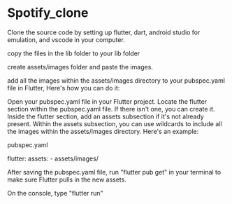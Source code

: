 # Spotify_clone
Clone the source code by setting up flutter, dart, android studio for emulation, and vscode in your computer.

copy the files in the lib folder to your lib folder

create assets/images folder and paste the images.

add all the images within the assets/images directory to your pubspec.yaml file in Flutter, Here's how you can do it:

Open your pubspec.yaml file in your Flutter project.
Locate the flutter section within the pubspec.yaml file. If there isn't one, you can create it.
Inside the flutter section, add an assets subsection if it's not already present.
Within the assets subsection, you can use wildcards to include all the images within the assets/images directory. Here's an example:

pubspec.yaml

flutter:
  assets:
    - assets/images/



  After saving the pubspec.yaml file, run "flutter pub get" in your terminal to make sure Flutter pulls in the new assets.

  On the console, type "flutter run"

